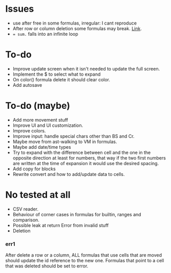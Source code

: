 # Issues
* use after free in some formulas, irregular: I cant reproduce
* After row or column deletion some formulas may break. [Link](#err1).
* `= sum.` falls into an infinite loop

# To-do
* Improve update screen when it isn't needed to update the full screen.
* Implement the $ to select what to expand
* On color() formula delete it should clear color.
* Add autosave

# To-do (maybe)
* Add more movement stuff
* Improve UI and UI customization.
* Improve colors.
* Improve input: handle special chars other than BS and Cr.
* Maybe move from ast-walking to VM in formulas.
* Maybe add date/time types
* Try to expand with the difference between cell and the one in the opposite
  direction at least for numbers, that way if the two first numbers are written
  at the time of expansion it would use the desired spacing.
* Add copy for blocks
* Rewrite convert and how to add/update data to cells.

# No tested at all
* CSV reader.
* Behaviour of corner cases in formulas for builtin, ranges and comparison.
* Possible leak at return Error from invalid stuff
* Deletion

### err1
After delete a row or a column, ALL formulas that use cells that are moved
should update the id reference to the new one. Formulas that point to a cell
that was deleted should be set to error. 

